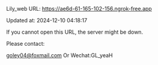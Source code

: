 Lily_web URL: https://ae6d-61-165-102-156.ngrok-free.app

Updated at: 2024-12-10 04:18:17

If you cannot open this URL, the server might be down.

Please contact: 

goley04@foxmail.com Or Wechat:GL_yeaH